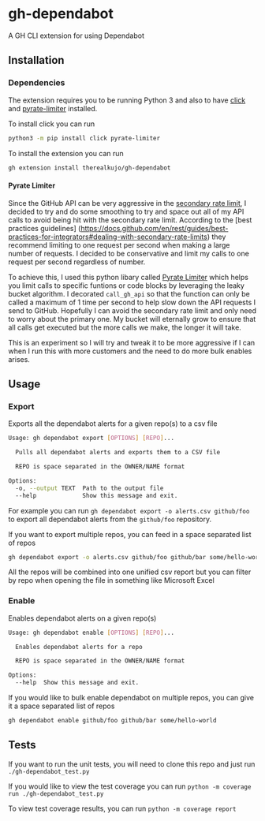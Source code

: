 # gh-dependabot
A GH CLI extension for using Dependabot

## Installation

### Dependencies

The extension requires you to be running Python 3 and also to have [click](https://click.palletsprojects.com/en/8.1.x/) and [pyrate-limiter](https://github.com/vutran1710/PyrateLimiter) installed.

To install click you can run

```bash
python3 -m pip install click pyrate-limiter
```

To install the extension you can run
```bash
gh extension install therealkujo/gh-dependabot
```

#### Pyrate Limiter

Since the GitHub API can be very aggressive in the [secondary rate limit](https://docs.github.com/en/rest/overview/resources-in-the-rest-api#secondary-rate-limits), I decided to try and do some smoothing to try and space out all of my API calls to avoid being hit with the secondary rate limit. According to the [best practices guidelines] (https://docs.github.com/en/rest/guides/best-practices-for-integrators#dealing-with-secondary-rate-limits) they recommend limiting to one request per second when making a large number of requests. I decided to be conservative and limit my calls to one request per second regardless of number.

To achieve this, I used this python libary called [Pyrate Limiter](https://pypi.org/project/pyrate-limiter/) which helps you limit calls to specific funtions or code blocks by leveraging the leaky bucket algorithm. I decorated `call_gh_api` so that the function can only be called a maximum of 1 time per second to help slow down the API requests I send to GitHub. Hopefully I can avoid the secondary rate limit and only need to worry about the primary one. My bucket will eternally grow to ensure that all calls get executed but the more calls we make, the longer it will take.

This is an experiment so I will try and tweak it to be more aggressive if I can when I run this with more customers and the need to do more bulk enables arises.

## Usage

### Export

Exports all the dependabot alerts for a given repo(s) to a csv file

```bash
Usage: gh dependabot export [OPTIONS] [REPO]...

  Pulls all dependabot alerts and exports them to a CSV file

  REPO is space separated in the OWNER/NAME format

Options:
  -o, --output TEXT  Path to the output file
  --help             Show this message and exit.
```

For example you can run `gh dependabot export -o alerts.csv github/foo` to export all dependabot alerts from the `github/foo` repository. 

If you want to export multiple repos, you can feed in a space separated list of repos

```bash
gh dependabot export -o alerts.csv github/foo github/bar some/hello-world
```

All the repos will be combined into one unified csv report but you can filter by repo when opening the file in something like Microsoft Excel

### Enable

Enables dependabot alerts on a given repo(s)

```bash
Usage: gh dependabot enable [OPTIONS] [REPO]...

  Enables dependabot alerts for a repo

  REPO is space separated in the OWNER/NAME format

Options:
  --help  Show this message and exit.
```

If you would like to bulk enable dependabot on multiple repos, you can give it a space separated list of repos

```bash
gh dependabot enable github/foo github/bar some/hello-world
```
## Tests

If you want to run the unit tests, you will need to clone this repo and just run `./gh-dependabot_test.py`

If you would like to view the test coverage you can run `python -m coverage run ./gh-dependabot_test.py`

To view test coverage results, you can run `python -m coverage report`
